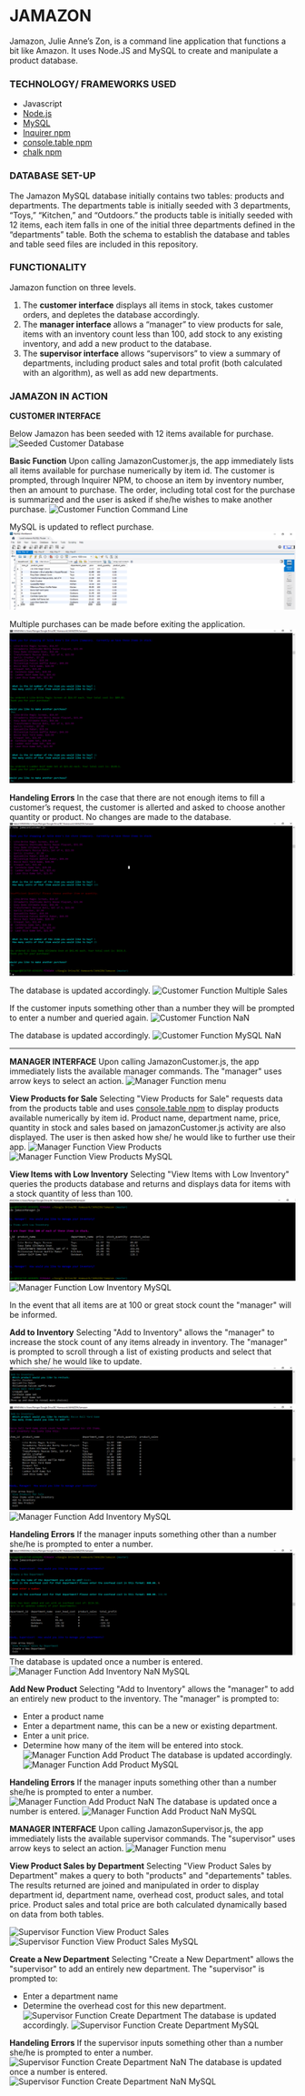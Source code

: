 # JAMAZON # 
Jamazon, Julie Anne’s Zon, is a command line application that functions a bit like Amazon. It uses Node.JS and MySQL to create and manipulate a product database. 

### TECHNOLOGY/ FRAMEWORKS USED ###
+ Javascript
+ [Node.js](https://nodejs.org/en/)
+ [MySQL](https://www.mysql.com/)
+ [Inquirer npm](https://www.npmjs.com/package/inquirer)
+ [console.table npm](https://www.npmjs.com/package/console.table)
+ [chalk npm](https://www.npmjs.com/package/chalk)

### DATABASE SET-UP ###
The Jamazon MySQL database initially contains two tables: products and departments.  The departments table is initially seeded with 3 departments, “Toys,” “Kitchen,” and “Outdoors.” the products table is initially seeded with 12 items, each item falls in one of the initial three departments defined in the “departments” table. Both the schema to establish the database and tables and table seed files are included in this repository. 

### FUNCTIONALITY ###
Jamazon function on three levels.  
1. The **customer interface** displays all items in stock, takes customer orders, and depletes the database accordingly.  
1. The **manager interface** allows a “manager” to view products for sale, items with an inventory count less than 100, add stock to any existing inventory, and add a new product to the database. 
1. The **supervisor interface** allows  “supervisors” to view a summary of departments, including product sales and total profit (both calculated with an algorithm), as well as add new departments. 

### JAMAZON IN ACTION ###

__CUSTOMER INTERFACE__

Below Jamazon has been seeded with 12 items available for purchase.  
![Seeded Customer Database](/images/image.png)

__Basic Function__
Upon calling JamazonCustomer.js, the app immediately lists all items available for purchase numerically by item id.  The customer is prompted, through Inquirer NPM, to choose an item by inventory number, then an amount to purchase. The order, including total cost for the purchase is summarized and the user is asked if she/he wishes to make another purchase. 
![Customer Function Command Line](/images/image.png)

MySQL is updated to reflect purchase. 
![Customer Function MySQL Update](/images/image7.png)

Multiple purchases can be made before exiting the application. 
![Customer Function Multiple Sales](/images/image4.png)

__Handeling Errors__
In the case that there are not enough items to fill a customer’s request, the customer is allerted and asked to choose another quantity or product. No changes are made to the database. 
![Customer Function Insufficient Quantity](/images/image3.png)

The database is updated accordingly. 
![Customer Function Multiple Sales](/images/image.png)

If the customer inputs something other than a number they will be prompted to enter a number and queried again. 
![Customer Function NaN](/images/image.png)

The database is updated accordingly.
![Customer Function MySQL NaN](/images/image.png)
___

__MANAGER INTERFACE__
Upon calling JamazonCustomer.js, the app immediately lists the available manager commands. The "manager" uses arrow keys to select an action. 
![Manager Function menu](/images/image.png)

__View Products for Sale__
Selecting "View Products for Sale" requests data from the products table and uses [console.table npm](https://www.npmjs.com/package/console.table) to display products available numerically by item id. Product name, department name, price, quantity in stock and sales based on jamazonCustomer.js activity are also displayed.  The user is then asked how she/ he would like to further use their app. 
![Manager Function View Products](/images/image.png)
![Manager Function View Products MySQL](/images/image.png)

__View Items with Low Inventory__
Selecting "View Items with Low Inventory" queries the products database and returns and displays data for items with a stock quantity of less than 100. 
![Manager Function Low Inventory](/images/image1.png)
![Manager Function Low Inventory MySQL](/images/image.png)

In the event that all items are at 100 or great stock count the "manager" will be informed. 

__Add to Inventory__
Selecting "Add to Inventory" allows the "manager" to increase the stock count of any items already in inventory. The "manager" is prompted to scroll through a list of existing products and select that which she/ he would like to update.  
![Manager Function Add Inventory Menu](/images/image2.png)
![Manager Function Add Inventory](/images/image6.png)
![Manager Function Add Inventory MySQL](/images/image.png)

__Handeling Errors__
If the manager inputs something other than a number she/he is prompted to enter a number.  
![Manager Function Add Inventory NaN](/images/image10.png)
The database is updated once a number is entered. 
![Manager Function Add Inventory NaN MySQL](/images/image.png)

__Add New Product__
Selecting "Add to Inventory" allows the "manager" to add an entirely new product to the inventory. The "manager" is prompted to: 
* Enter a product name
* Enter a department name, this can be a new or existing department. 
* Enter a unit price. 
* Determine how many of the item will be entered into stock. 
![Manager Function Add Product](/images/image.png)
The database is updated accordingly. 
![Manager Function Add Product MySQL](/images/image.png)

__Handeling Errors__
If the manager inputs something other than a number she/he is prompted to enter a number.  
![Manager Function Add Product NaN](/images/image.png)
The database is updated once a number is entered. 
![Manager Function Add Product NaN MySQL](/images/image.png)

__MANAGER INTERFACE__
Upon calling JamazonSupervisor.js, the app immediately lists the available supervisor commands. The "supervisor" uses arrow keys to select an action. 
![Manager Function menu](/images/image.png)

__View Product Sales by Department__
Selecting "View Product Sales by Department" makes a query to both "products" and "departements" tables.  The results returned are joined and manipulated in order to display department id, department name, overhead cost, product sales, and total price.  Product sales and total price are both calculated dynamically based on data from both tables. 

![Supervisor Function View Product Sales](/images/image.png)
![Supervisor Function View Product Sales MySQL](/images/image.png)

__Create a New Department__
Selecting "Create a New Department" allows the "supervisor" to add an entirely new department. The "supervisor" is prompted to: 
* Enter a department name
* Determine the overhead cost for this new department. 
![Supervisor Function Create Department](/images/image.png)
The database is updated accordingly. 
![Supervisor Function Create Department MySQL](/images/image.png)

__Handeling Errors__
If the supervisor inputs something other than a number she/he is prompted to enter a number.  
![Supervisor Function Create Department NaN](/images/image.png)
The database is updated once a number is entered. 
![Supervisor Function Create Department NaN MySQL](/images/image.png)